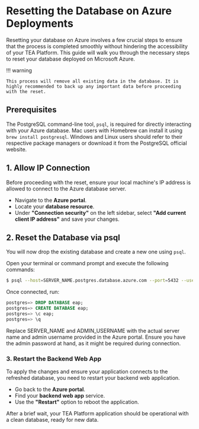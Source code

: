 # Resetting the Database on Azure Deployments

Resetting your database on Azure involves a few crucial steps to ensure that the process is completed smoothly without hindering the accessibility of your TEA Platform. This guide will walk you through the necessary steps to reset your database deployed on Microsoft Azure.

!!! warning

    This process will remove all existing data in the database. It is highly recommended to back up any important data before proceeding with the reset.

## Prerequisites

The PostgreSQL command-line tool, `psql`, is required for directly interacting with your Azure database. Mac users with Homebrew can install it using `brew install postgresql`. Windows and Linux users should refer to their respective package managers or download it from the PostgreSQL official website.

## 1. Allow IP Connection

Before proceeding with the reset, ensure your local machine's IP address is allowed to connect to the Azure database server.

- Navigate to the **Azure portal**.
- Locate your **database resource**.
- Under **"Connection security"** on the left sidebar, select **"Add current client IP address"** and save your changes.

## 2. Reset the Database via psql

You will now drop the existing database and create a new one using `psql`.

Open your terminal or command prompt and execute the following commands:

```bash
$ psql --host=SERVER_NAME.postgres.database.azure.com --port=5432 --username=ADMIN_USERNAME@SERVER_NAME --dbname=postgres
```

Once connected, run:

```sql
postgres=> DROP DATABASE eap;
postgres=> CREATE DATABASE eap;
postgres=> \c eap;
postgres=> \q
```

Replace SERVER_NAME and ADMIN_USERNAME with the actual server name and admin username provided in the Azure portal. Ensure you have the admin password at hand, as it might be required during connection.

### 3. Restart the Backend Web App

To apply the changes and ensure your application connects to the refreshed database, you need to restart your backend web application.

- Go back to the **Azure portal**.
- Find your **backend web app** service.
- Use the **"Restart"** option to reboot the application.

After a brief wait, your TEA Platform application should be operational with a clean database, ready for new data.

<!--
# Resetting database on Azure Deployments

1. **Allow IP Connection**:

    - If you haven't permitted your IP address to connect to the Azure database server, head to the Azure portal.
    - Find your database resource, and under "Connection security" in the left sidebar, select "Add current client IP address". Save your changes.

2. **Install `psql`**:
    - For Mac users with Homebrew: brew install postgresql.
    - For other OS users, consider searching for appropriate installation methods.

3. **Reset the Database via `psql`**:
    - Run the commands:

        ```bash
        psql --host=SERVER_NAME.postgres.database.azure.com --port=5432 --username=ADMIN_USERNAME@SERVER_NAME --dbname=postgres
        postgres=> DROP DATABASE eap;
        postgres=> CREATE DATABASE eap;
        postgres=> \c eap;
        postgres=> \q
        ```

        Replace `SERVER_NAME` and `ADMIN_USERNAME` with the appropriate values from the Azure portal. The admin password might be located in a keyvault.

4. **Restart the Backend Web App**:

    - In the Azure portal, locate the backend web app.
    - Restart it, and after a short wait, your application should be operational with a refreshed database.


## Running on Azure

To delete and recreate the database on an Azure deployment, it is necessary to
connect to it using something like `psql` (as described
[here](HOWTO_deploy_to_Azure.md)).

1. If you haven't already done this when setting up, ensure that your IP address
   can connect to the database server. Via the Azure portal, find your database
   resource, and click on "Connection security" in the left sidebar, click "Add
   current client IP address", and save.
2. If you don't already have it, install `psql`. For Mac/Homebrew,
   `brew install postgresql` should work. For other OSs, Google is available :)
3. drop and recreate the database via psql.

```psql --host=SERVER_NAME.postgres.database.azure.com --port=5432 --username=ADMIN_USERNAME@SERVER_NAME --dbname=postgres
postgres=> DROP DATABASE eap;
postgres=> CREATE DATABASE eap;
postgres=> \c eap;
postgres=> \q
```

where `SERVER_NAME`, `ADMIN_USERNAME`, and the admin password should all be
available via the Azure portal (password may be stored in a keyvault). 4. In the
Azure portal, find the Web app for the backend, and restart it. After a few
minutes, everything should be back up and running.
-->
